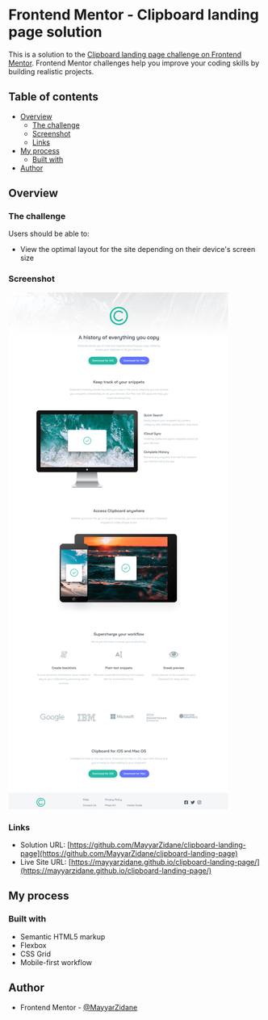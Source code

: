 # Frontend Mentor - Clipboard landing page solution

This is a solution to the [Clipboard landing page challenge on Frontend Mentor](https://www.frontendmentor.io/challenges/clipboard-landing-page-5cc9bccd6c4c91111378ecb9). Frontend Mentor challenges help you improve your coding skills by building realistic projects.

## Table of contents

- [Overview](#overview)
  - [The challenge](#the-challenge)
  - [Screenshot](#screenshot)
  - [Links](#links)
- [My process](#my-process)
  - [Built with](#built-with)
- [Author](#author)

## Overview

### The challenge

Users should be able to:

- View the optimal layout for the site depending on their device's screen size

### Screenshot

![project screenshot](./screenshot.png)

### Links

- Solution URL: [https://github.com/MayyarZidane/clipboard-landing-page](https://github.com/MayyarZidane/clipboard-landing-page)
- Live Site URL: [https://mayyarzidane.github.io/clipboard-landing-page/](https://mayyarzidane.github.io/clipboard-landing-page/)

## My process

### Built with

- Semantic HTML5 markup
- Flexbox
- CSS Grid
- Mobile-first workflow

## Author

- Frontend Mentor - [@MayyarZidane](https://www.frontendmentor.io/profile/MayyarZidane)
